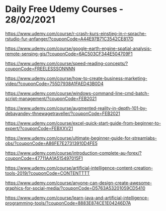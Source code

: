 # Daily Free Udemy Courses - 28/02/2021

https://www.udemy.com/course/r-crash-kurs-einstieg-in-r-sprache-rstudio-fur-anfanger/?couponCode=A44E97B71C3542CE817D
https://www.udemy.com/course/google-earth-engine-spatial-analysis-remote-sensing-gis/?couponCode=6AC503CF344E504709F1
https://www.udemy.com/course/speed-reading-concepts/?couponCode=FREELESSSONNNN
https://www.udemy.com/course/how-to-create-business-marketing-video/?couponCode=755D7938A1FAED43B0D4
https://www.udemy.com/course/windows-command-line-cmd-batch-script-management/?couponCode=FEB2021
https://www.udemy.com/course/augmented-reality-in-depth-101-by-debayandey-thnewagetraveller/?couponCode=FEB2021
https://www.udemy.com/course/excel-quick-start-guide-from-beginner-to-expert/?couponCode=FEBXXV21
https://www.udemy.com/course/ultimate-beginner-guide-for-streamlabs-obs/?couponCode=A86FE7E27313910D4FE5
https://www.udemy.com/course/introduction-complete-au-forex/?couponCode=47711AA1A515497015F1
https://www.udemy.com/course/artificial-intelligence-content-creation-tools-2019/?couponCode=CONTENTTTT
https://www.udemy.com/course/anyone-can-design-create-awesome-graphics-for-social-media/?couponCode=D5763A53201059CD5410
https://www.udemy.com/course/learn-java-and-artificial-intelligence-programming-tools/?couponCode=8883E874CE1E04246D7A
